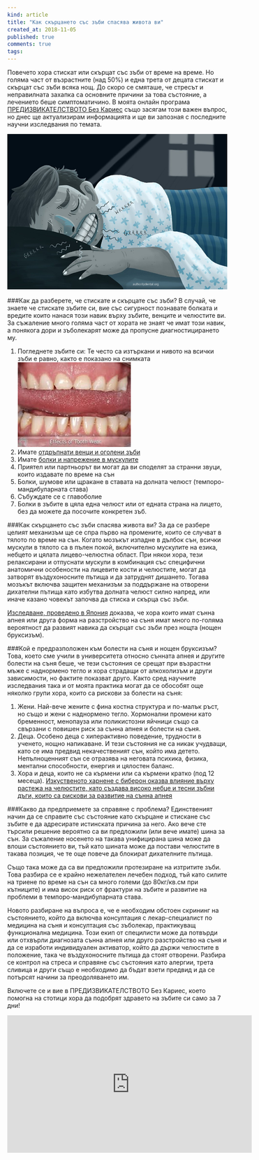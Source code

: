 ```yaml
---
kind: article
title: "Как скърцането със зъби спасява живота ви"
created_at: 2018-11-05
published: true
comments: true
tags:
--- 
```

Повечето хора стискат или скърцат със зъби от време на време. Но голяма част от възрастните (над 50%) и една трета от децата стискат и скърцат със зъби всяка нощ. До скоро се смяташе, че стресът и неправилната захапка са основните причини за това състояние, а лечението беше симптоматичино.
В моята онлайн програма [ПРЕДИЗВИКАТЕЛСТВОТО Без Кариес](https://youtu.be/ImEy8NRblEY) също засягам този важен въпрос, но днес ще актуализирам информацията и ще ви запозная с последните научни изследвания по темата.

![скърцане със зъби](/images/posts/nightgrinding.jpg)

<!-- more -->

###Как да разберете, че стискате и скърцате със зъби?
В случай, че знаете че стискате зъбите си, вие със сигурност познавате болката и вредите които нанася този навик върху зъбите, венците и челюстите ви. За съжаление много голяма част от хората не знаят че имат този навик, а понякога дори и зъболекарят може да пропусне диагностицирането му.

1. Погледнете зъбите си: Те често са изтъркани и нивото на всички зъби е равно, както е показано на снимката
![бруксизъм](/images/posts/bruxism.jpg)<br />
2. Имате [отдръпнати венци и оголени зъби](https://bezkaries.com/blog/2016-11-02-отдръпнати-венци/)<br />
3. Имате [болки и напрежение в мускулите](https://youtu.be/Bdcl32ABGd4)<br />
4. Приятел или партньорът ви могат да ви споделят за странни звуци, които издавате по време на сън<br />
5. Болки, шумове или щракане в ставата на долната челюст (темпоро-мандибуларната става)<br />
6. Събуждате се с главоболие<br />
7. Болки в зъбите в цяла една челюст или от едната страна на лицето, без да можете да посочите конкретен зъб.

###Как скърцането със зъби спасява живота ви?
За да се разбере целият механизъм ще се спра първо на промените, които се случват в тялото по време на сън. Когато мозъкът изпадне в дълбок сън, всички мускули в тялото са в пълен покой, включително мускулите на езика, небцето и цялата лицево-челюстна област. При някои хора, тези релаксирани и отпуснати мускули в комбинация със специфични анатомични особености на лицевите кости и челюстите, могат да затворят въздухоносните пътища и да затруднят дишането. Тогава мозъкът включва защитен механизъм за поддържане на отворени дихателни пътища като избутва долната челюст силно напред, или иначе казано човекът започва да стиска и скърца със зъби.

[Изследване, проведено в Япония](https://www.ncbi.nlm.nih.gov/pubmed/24526386) доказва, че хора които имат сънна апнея или друга форма на разстройство на съня имат много по-голяма вероятност да развият навика да скърцат със зъби през нощта (нощен бруксизъм). 

###Кой е предразположен към болести на съня и нощен бруксизъм?
Това, което сме учили в университета относно сънната апнея и другите болести на съня беше, че тези състояния се срещат при възрастни мъже с наднормено тегло и хора страдащи от алкохолизъм и други зависимости, но фактите показват друго. Както сред научните изследвания така и от моята практика могат да се обособят още няколко групи хора, които са рискови за болести на съня:<br />
1. Жени. Най-вече жените с фина костна структура и по-малък ръст, но също и жени с наднормено тегло. Хормонални промени като бременност, менопауза или поликистозни яйчници също са свързани с повишен риск за сънна апнея и болести на съня.<br />
2. Деца. Особено деца с хиперактивно поведение, трудности в ученето, нощно напикаване. И тези състояния не са никак учудващи, като се има предвид некачественият сън, който има детето. Непълноценният сън се отразява на неговата психика, физика, ментални способности, енергия и цялостен баланс.<br />
3. Хора и деца, които не са кърмени или са кърмени кратко (под 12 месеца). [Изкуственото харнене с биберон оказва влияние върху растежа на челюстите, като създава високо небце и тесни зъбни дъги, които са рискови за развитие на сънна апнея](https://pittsburghdentalsleepmedicine.com/prevention-sleep-apnea-starts-breastfeeding/)

###Какво да предприемете за справяне с проблема?
Единственият начин да се справите със състояние като скърцане и стискане със зъбите е да адресирате истинската причина за него. Ако вече сте търсили решение вероятно са ви предложили (или вече имате) шина за сън. За съжаление носенето на такава унифицирана шина може да влоши състоянието ви, тъй като шината може да постави челюстите в такава позиция, че те още повече да блокират дихателните пътища.

Също така може да са ви предложили протезиране на изтритите зъби. Това разбира се е крайно нежелателен лечебен подход, тъй като силите на триене по време на сън са много големи (до 80кг/кв.см при кътниците) и има висок риск от фрактури на зъбите и развитие на проблеми в темпоро-мандибуларната става. 

Новото разбиране на въпроса е, че е необходим обстоен скрининг на състоянието, който да включва консултация с лекар-специалист по медицина на съня и консултация със зъболекар, практикуващ функционална медицина. Този екип от специлисти може да потвърди или отхвърли диагнозата сънна апнея или друго разстройство на съня и да се изработи индивидуален активатор, който да държи челюстите в положение, така че въздухоносните пътища да стоят отворени. Разбира се контрол на стреса и справяне със състояния като алергии, трета сливица и други също е необходимо да бъдат взети предвид и да се потърсят начини за преодоляването им.

Включете се и вие в ПРЕДИЗВИКАТЕЛСТВОТО Без Кариес, което помогна на стотици хора да подобрят здравето на зъбите си само за 7 дни!
<iframe width="560" height="315" src="https://www.youtube.com/embed/ImEy8NRblEY" frameborder="0" allow="accelerometer; autoplay; encrypted-media; gyroscope; picture-in-picture" allowfullscreen></iframe>
